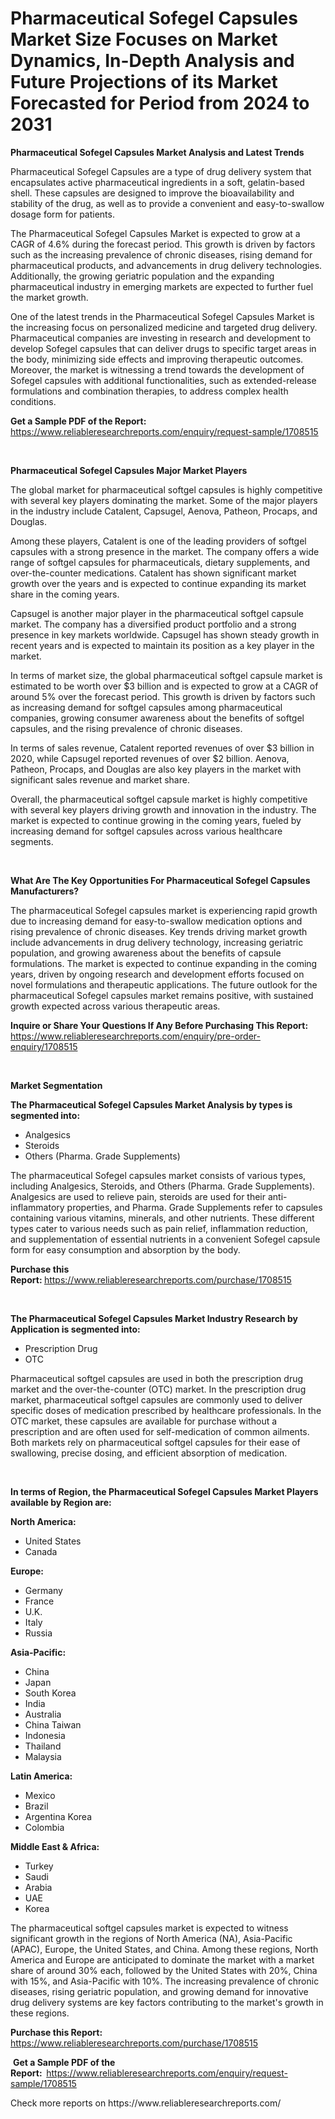 <p><h1>Pharmaceutical Sofegel Capsules Market Size Focuses on Market Dynamics, In-Depth Analysis and Future Projections of its Market Forecasted for Period from 2024 to 2031</h1></p><p><strong>Pharmaceutical Sofegel Capsules Market Analysis and Latest Trends</strong></p>
<p><p>Pharmaceutical Sofegel Capsules are a type of drug delivery system that encapsulates active pharmaceutical ingredients in a soft, gelatin-based shell. These capsules are designed to improve the bioavailability and stability of the drug, as well as to provide a convenient and easy-to-swallow dosage form for patients.</p><p>The Pharmaceutical Sofegel Capsules Market is expected to grow at a CAGR of 4.6% during the forecast period. This growth is driven by factors such as the increasing prevalence of chronic diseases, rising demand for pharmaceutical products, and advancements in drug delivery technologies. Additionally, the growing geriatric population and the expanding pharmaceutical industry in emerging markets are expected to further fuel the market growth.</p><p>One of the latest trends in the Pharmaceutical Sofegel Capsules Market is the increasing focus on personalized medicine and targeted drug delivery. Pharmaceutical companies are investing in research and development to develop Sofegel capsules that can deliver drugs to specific target areas in the body, minimizing side effects and improving therapeutic outcomes. Moreover, the market is witnessing a trend towards the development of Sofegel capsules with additional functionalities, such as extended-release formulations and combination therapies, to address complex health conditions.</p></p>
<p><strong>Get a Sample PDF of the Report:&nbsp;</strong> <a href="https://www.reliableresearchreports.com/enquiry/request-sample/1708515">https://www.reliableresearchreports.com/enquiry/request-sample/1708515</a></p>
<p>&nbsp;</p>
<p><strong>Pharmaceutical Sofegel Capsules Major Market Players</strong></p>
<p><p>The global market for pharmaceutical softgel capsules is highly competitive with several key players dominating the market. Some of the major players in the industry include Catalent, Capsugel, Aenova, Patheon, Procaps, and Douglas. </p><p>Among these players, Catalent is one of the leading providers of softgel capsules with a strong presence in the market. The company offers a wide range of softgel capsules for pharmaceuticals, dietary supplements, and over-the-counter medications. Catalent has shown significant market growth over the years and is expected to continue expanding its market share in the coming years.</p><p>Capsugel is another major player in the pharmaceutical softgel capsule market. The company has a diversified product portfolio and a strong presence in key markets worldwide. Capsugel has shown steady growth in recent years and is expected to maintain its position as a key player in the market.</p><p>In terms of market size, the global pharmaceutical softgel capsule market is estimated to be worth over $3 billion and is expected to grow at a CAGR of around 5% over the forecast period. This growth is driven by factors such as increasing demand for softgel capsules among pharmaceutical companies, growing consumer awareness about the benefits of softgel capsules, and the rising prevalence of chronic diseases.</p><p>In terms of sales revenue, Catalent reported revenues of over $3 billion in 2020, while Capsugel reported revenues of over $2 billion. Aenova, Patheon, Procaps, and Douglas are also key players in the market with significant sales revenue and market share.</p><p>Overall, the pharmaceutical softgel capsule market is highly competitive with several key players driving growth and innovation in the industry. The market is expected to continue growing in the coming years, fueled by increasing demand for softgel capsules across various healthcare segments.</p></p>
<p>&nbsp;</p>
<p><strong>What Are The Key Opportunities For Pharmaceutical Sofegel Capsules Manufacturers?</strong></p>
<p><p>The pharmaceutical Sofegel capsules market is experiencing rapid growth due to increasing demand for easy-to-swallow medication options and rising prevalence of chronic diseases. Key trends driving market growth include advancements in drug delivery technology, increasing geriatric population, and growing awareness about the benefits of capsule formulations. The market is expected to continue expanding in the coming years, driven by ongoing research and development efforts focused on novel formulations and therapeutic applications. The future outlook for the pharmaceutical Sofegel capsules market remains positive, with sustained growth expected across various therapeutic areas.</p></p>
<p><strong>Inquire or Share Your Questions If Any Before Purchasing This Report:</strong> <a href="https://www.reliableresearchreports.com/enquiry/pre-order-enquiry/1708515">https://www.reliableresearchreports.com/enquiry/pre-order-enquiry/1708515</a></p>
<p>&nbsp;</p>
<p><strong>Market Segmentation</strong></p>
<p><strong>The Pharmaceutical Sofegel Capsules Market Analysis by types is segmented into:</strong></p>
<p><ul><li>Analgesics</li><li>Steroids</li><li>Others (Pharma. Grade Supplements)</li></ul></p>
<p><p>The pharmaceutical Sofegel capsules market consists of various types, including Analgesics, Steroids, and Others (Pharma. Grade Supplements). Analgesics are used to relieve pain, steroids are used for their anti-inflammatory properties, and Pharma. Grade Supplements refer to capsules containing various vitamins, minerals, and other nutrients. These different types cater to various needs such as pain relief, inflammation reduction, and supplementation of essential nutrients in a convenient Sofegel capsule form for easy consumption and absorption by the body.</p></p>
<p><strong>Purchase this Report:&nbsp;</strong><a href="https://www.reliableresearchreports.com/purchase/1708515">https://www.reliableresearchreports.com/purchase/1708515</a></p>
<p>&nbsp;</p>
<p><strong>The Pharmaceutical Sofegel Capsules Market Industry Research by Application is segmented into:</strong></p>
<p><ul><li>Prescription Drug</li><li>OTC</li></ul></p>
<p><p>Pharmaceutical softgel capsules are used in both the prescription drug market and the over-the-counter (OTC) market. In the prescription drug market, pharmaceutical softgel capsules are commonly used to deliver specific doses of medication prescribed by healthcare professionals. In the OTC market, these capsules are available for purchase without a prescription and are often used for self-medication of common ailments. Both markets rely on pharmaceutical softgel capsules for their ease of swallowing, precise dosing, and efficient absorption of medication.</p></p>
<p>&nbsp;</p>
<p><strong>In terms of Region, the Pharmaceutical Sofegel Capsules Market Players available by Region are:</strong></p>
<p>
    <p> <strong> North America: </strong>
        <ul>
            <li>United States</li>
            <li>Canada</li>
        </ul>
        </p> 
    <p> <strong> Europe: </strong>
        <ul>
            <li>Germany</li>
            <li>France</li>
            <li>U.K.</li>
            <li>Italy</li>
            <li>Russia</li>
        </ul>
        </p> 
    <p> <strong> Asia-Pacific: </strong>
        <ul>
            <li>China</li>
            <li>Japan</li>
            <li>South Korea</li>
            <li>India</li>
            <li>Australia</li>
            <li>China Taiwan</li>
            <li>Indonesia</li>
            <li>Thailand</li>
            <li>Malaysia</li>
        </ul>
        </p> 
    <p> <strong> Latin America: </strong>
        <ul>
            <li>Mexico</li>
            <li>Brazil</li>
            <li>Argentina Korea</li>
            <li>Colombia</li>
        </ul>
        </p> 
    <p> <strong> Middle East & Africa: </strong>
        <ul>
            <li>Turkey</li>
            <li>Saudi</li>
            <li>Arabia</li>
            <li>UAE</li>
            <li>Korea</li>
        </ul>
    </p>
    </p>
<p><p>The pharmaceutical softgel capsules market is expected to witness significant growth in the regions of North America (NA), Asia-Pacific (APAC), Europe, the United States, and China. Among these regions, North America and Europe are anticipated to dominate the market with a market share of around 30% each, followed by the United States with 20%, China with 15%, and Asia-Pacific with 10%. The increasing prevalence of chronic diseases, rising geriatric population, and growing demand for innovative drug delivery systems are key factors contributing to the market's growth in these regions.</p></p>
<p><strong>Purchase this Report: </strong><a href="https://www.reliableresearchreports.com/purchase/1708515">https://www.reliableresearchreports.com/purchase/1708515</a></p>
<p>&nbsp;<strong>Get a Sample PDF of the Report:&nbsp;&nbsp;</strong><a href="https://www.reliableresearchreports.com/enquiry/request-sample/1708515">https://www.reliableresearchreports.com/enquiry/request-sample/1708515</a></p>
<p><strong></strong></p>
<p>Check more reports on https://www.reliableresearchreports.com/</p>